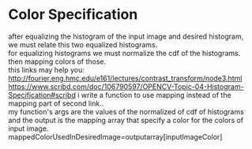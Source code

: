 # Color Specification
after equalizing the histogram of the input image and desired histogram,</br>
we must relate this two equalized histograms.</br>
for equalizing histograms we must normalize the cdf of the histograms.</br>
then mapping colors of those.</br>
this links may help you:</br>
http://fourier.eng.hmc.edu/e161/lectures/contrast_transform/node3.html
https://www.scribd.com/doc/106790597/OPENCV-Topic-04-Histogram-Specification#scribd
i write a function to use mapping instead of the mapping part of second link..</br>
my function's  args are the values of the normalized of cdf of histograms and the output is the mapping array that specify a color for the colors of input image.</br>
mappedColorUsedInDesiredImage=outputarray[inputImageColor]
